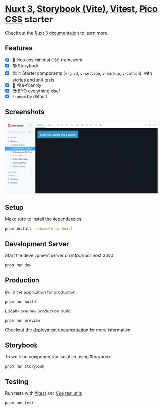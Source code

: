 # [Nuxt 3](https://nuxt.com/), [Storybook (Vite)](https://storybook.js.org/docs/vue/builders/vite), [Vitest](https://vitest.dev/), [Pico CSS](https://picocss.com/) starter

Check out the [Nuxt 3 documentation](https://v3.nuxtjs.org) to learn more.

## Features

- [x] 🎨 Pico.css minimal CSS framework
- [x] 📚 Storybook
- [x] 🏗️ 4 Starter components (`v-grid`, `v-section`, `v-markup`, `v-button`), with stories and unit tests
- [x] 💚 Vite-friendly
- [x] 😎 BYO everything else!
- [x] ✨ `pnpm` by default

## Screenshots

![Screenshot of Storybook interface](.github/screenshots/storybook.png)

## Setup

Make sure to install the dependencies:

```bash
pnpm install --shamefully-hoist
```

## Development Server

Start the development server on http://localhost:3000

```bash
pnpm run dev
```

## Production

Build the application for production:

```bash
pnpm run build
```

Locally preview production build:

```bash
pnpm run preview
```

Checkout the [deployment documentation](https://v3.nuxtjs.org/guide/deploy/presets) for more information.

## Storybook

To work on components in isolation using Storybook:

```bash
pnpm run storybook
```

## Testing

Run tests with [Vitest](https://vitest.dev/api/) and [Vue test utils](https://test-utils.vuejs.org/)

```bash
pnpm run test
```

